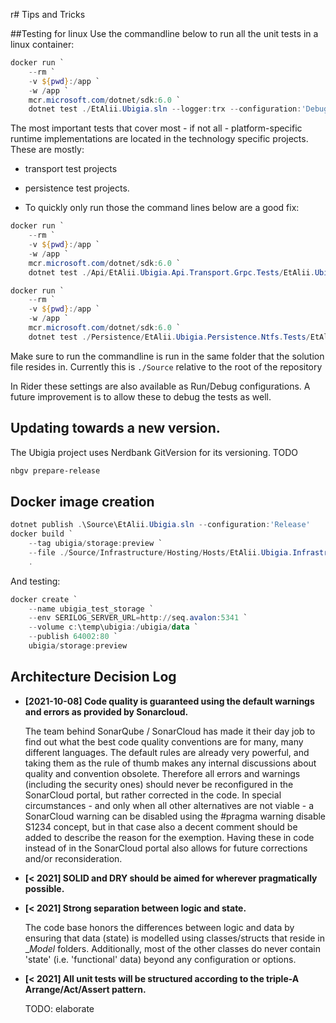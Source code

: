 r# Tips and Tricks

##Testing for linux
Use the commandline below to run all the unit tests in a linux container:

```powershell
docker run `
    --rm `
    -v ${pwd}:/app `
    -w /app `
    mcr.microsoft.com/dotnet/sdk:6.0 `
    dotnet test ./EtAlii.Ubigia.sln --logger:trx --configuration:'Debug-Ubuntu' /p:UbigiaIsRunningOnBuildAgent=true
```

The most important tests that cover most - if not all - platform-specific runtime implementations are located in the technology specific projects.
These are mostly:
- transport test projects
- persistence test projects.

- To quickly only run those the command lines below are a good fix:

```powershell
docker run `
    --rm `
    -v ${pwd}:/app `
    -w /app `
    mcr.microsoft.com/dotnet/sdk:6.0 `
    dotnet test ./Api/EtAlii.Ubigia.Api.Transport.Grpc.Tests/EtAlii.Ubigia.Api.Transport.Grpc.Tests.csproj --logger:trx --results-directory:./Api/EtAlii.Ubigia.Api.Transport.Grpc.Tests/bin/TestResults --configuration:'Debug-Ubuntu' /p:UbigiaIsRunningOnBuildAgent=true

docker run `
    --rm `
    -v ${pwd}:/app `
    -w /app `
    mcr.microsoft.com/dotnet/sdk:6.0 `
    dotnet test ./Persistence/EtAlii.Ubigia.Persistence.Ntfs.Tests/EtAlii.Ubigia.Persistence.Ntfs.Tests.csproj --logger:trx --results-directory:./Persistence/EtAlii.Ubigia.Persistence.Ntfs.Tests/bin/TestResults --configuration:'Debug-Ubuntu' /p:UbigiaIsRunningOnBuildAgent=true
```
Make sure to run the commandline is run in the same folder that the solution file resides in.
Currently this is ```./Source``` relative to the root of the repository

In Rider these settings are also available as Run/Debug configurations. A future improvement is to allow these to debug the tests as well.

## Updating towards a new version.
The Ubigia project uses Nerdbank GitVersion for its versioning.
TODO
```powershell
nbgv prepare-release
```

## Docker image creation

```powershell
dotnet publish .\Source\EtAlii.Ubigia.sln --configuration:'Release'
docker build `
    --tag ubigia/storage:preview `
    --file ./Source/Infrastructure/Hosting/Hosts/EtAlii.Ubigia.Infrastructure.Hosting.DockerHost/Dockerfile
    .
```

And testing:
```powershell
docker create `
    --name ubigia_test_storage `
    --env SERILOG_SERVER_URL=http://seq.avalon:5341 `
    --volume c:\temp\ubigia:/ubigia/data `
    --publish 64002:80 `
    ubigia/storage:preview
```

## Architecture Decision Log

- **[2021-10-08] Code quality is guaranteed using the default warnings and errors as provided by Sonarcloud.**

  The team behind SonarQube / SonarCloud has made it their day job to find out what the best code quality conventions are for many, many different languages. The default rules are already very powerful, and taking them as the rule of thumb makes any internal discussions about quality and convention obsolete.
Therefore all errors and warnings (including the security ones) should never be reconfigured in the SonarCloud portal, but rather corrected in the code. In special circumstances - and only when all other alternatives are not viable - a SonarCloud warning can be disabled using the #pragma warning disable S1234 concept, but in that case also a decent comment should be added to describe the reason for the exemption.
Having these in code instead of in the SonarCloud portal also allows for future corrections and/or reconsideration.


- **[< 2021] SOLID and DRY should be aimed for wherever pragmatically possible.**


- **[< 2021] Strong separation between logic and state.**

  The code base honors the differences between logic and data by ensuring that data (state) is modelled using classes/structs that reside in __Model_ folders.
  Additionally, most of the other classes do never contain 'state' (i.e. 'functional' data) beyond any configuration or options.


- **[< 2021] All unit tests will be structured according to the triple-A Arrange/Act/Assert pattern.**

  TODO: elaborate

